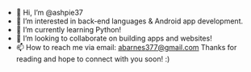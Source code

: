 - 👋 Hi, I’m @ashpie37
- 👀 I’m interested in back-end languages & Android app development.
- 🌱 I’m currently learning Python!
- 💞️ I’m looking to collaborate on building apps and websites!
- 📫 How to reach me via email: abarnes377@gmail.com
Thanks for reading and hope to connect with you soon! :)

<!---
ashpie37/ashpie37 is a ✨ special ✨ repository because its `README.md` (this file) appears on your GitHub profile.
You can click the Preview link to take a look at your changes.
--->
